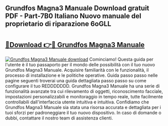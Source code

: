 ## Grundfos Magna3 Manuale Download gratuit PDF - Part-7B0 Italiano Nuovo manuale del proprietario di riparazione 6oGLL

# <h2><a href="http://dfgqzuo.blite.top/?on=Grundfos+Magna3+Manuale">🔗Download 👉🔴 Grundfos Magna3 Manuale</a></h2>

[![Grundfos Magna3 Manuale download](https://i.imgur.com/lujVjoI.png)](http://dfgqzuo.blite.top/?on=Grundfos+Magna3+Manuale)
Cominciamo! Questa guida per l'utente è il tuo passaporto per il mondo delle possibilità con il tuo nuovo Grundfos Magna3 Manuale. Acquisire familiarità con le funzionalità, il processo di installazione e le politiche operative. Guida passo passo nelle pagine seguenti troverai una guida dettagliata passo passo su come configurare il tuo REDDDDDDD. Grundfos Magna3 Manuale ha una serie di funzionalità avanzate tra cui rilevamento di oggetti, riconoscimento facciale, impostazioni personalizzabili e monitoraggio in tempo reale, tutte facilmente controllabili dall'interfaccia utente intuitiva e intuitiva. Confidiamo che Grundfos Magna3 Manuale sia stata una risorsa accurata e dettagliata per i tuoi sforzi per padroneggiare il tuo nuovo dispositivo. In caso di domande o dubbi, contattare il nostro team di assistenza clienti.
